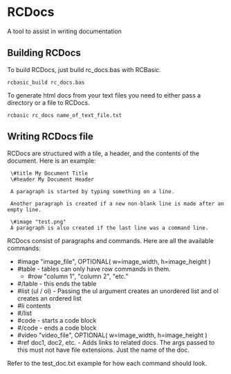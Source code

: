 # RCDocs
A tool to assist in writing documentation

## Building RCDocs
To build RCDocs, just build rc_docs.bas with RCBasic.

`rcbasic_build rc_docs.bas`

To generate html docs from your text files you need to either pass a directory or a file to RCDocs.

`rcbasic rc_docs name_of_text_file.txt`


## Writing RCDocs file
RCDocs are structured with a tile, a header, and the contents of the document. Here is an example:

```
 \#title My Document Title
 \#header My Document Header
 
 A paragraph is started by typing something on a line.
 
 Another paragraph is created if a new non-blank line is made after an empty line.
 
 \#image "test.png"
 A paragraph is also created if the last line was a command line.
```

RCDocs consist of paragraphs and commands. Here are all the available commands:
- \#image "image_file", OPTIONAL( w=image_width, h=image_height )
- \#table - tables can only have row commands in them.
    - #row "column 1", "column 2", "etc."
- \#/table - this ends the table
- \#list (ul / ol) - Passing the ul argument creates an unordered list and ol creates an ordered list
- \#li contents
- \#/list
- \#code - starts a code block
- \#/code - ends a code block
- \#video "video_file", OPTIONAL( w=image_width, h=image_height )
- \#ref doc1, doc2, etc. - Adds links to related docs. The args passed to this must not have file extensions. Just the name of the doc.

Refer to the test_doc.txt example for how each command should look.
